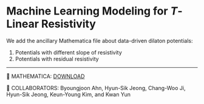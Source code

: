# Machine Learning Modeling for $T$-Linear Resistivity
We add the ancillary Mathematica file about data-driven dilaton potentials:
1. Potentials with different slope of resistivity
2. Potentials with residual resistivity

---
:gift:  MATHEMATICA: [DOWNLOAD](https://github.com/sicobysico/ML_Linear-T-Resistivity/archive/refs/heads/main.zip)

:busts_in_silhouette: COLLABORATORS: Byoungjoon Ahn, Hyun-Sik Jeong, Chang-Woo Ji, Hyun-Sik Jeong, Keun-Young Kim, and Kwan Yun
